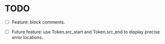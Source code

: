 # TODO

- [ ] Feature: block comments.
- [ ] Future feature: use Token.src_start and Token.src_end to display precise error locations.

